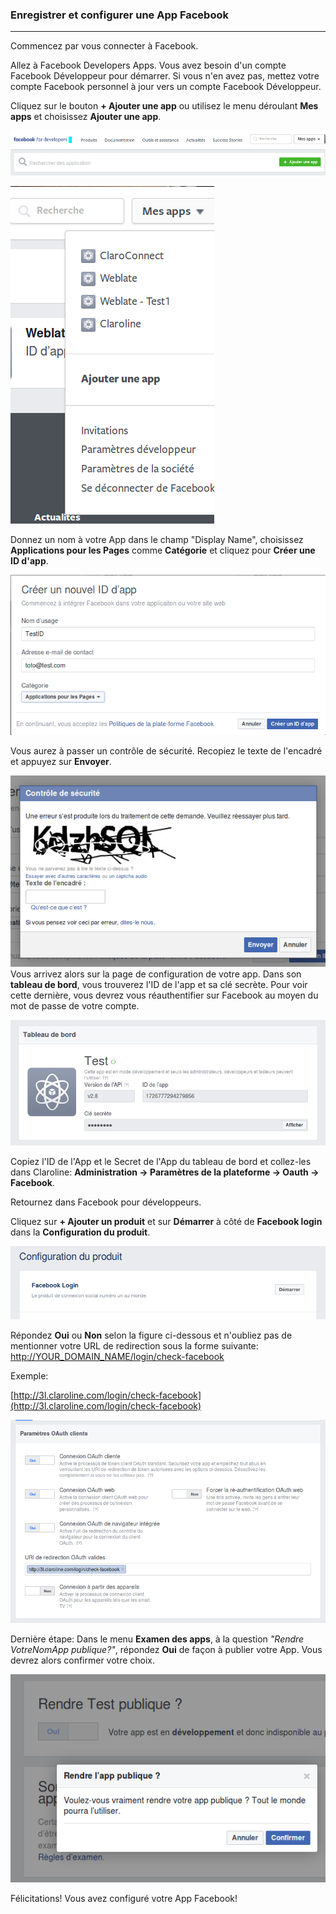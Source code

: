 ### Enregistrer et configurer une App Facebook

---

Commencez par vous connecter à Facebook.

Allez à Facebook Developers Apps. Vous avez besoin d'un compte Facebook Développeur pour démarrer. Si vous n'en avez pas, mettez votre compte Facebook personnel à jour vers un compte Facebook Développeur.

Cliquez sur le bouton **+ Ajouter une app** ou utilisez le menu déroulant **Mes apps** et choisissez **Ajouter une app**.

![](images/fb_new_app_new_button.png)

![](images/facebook-dev.png)

Donnez un nom à votre App dans le champ "Display Name", choisissez **Applications pour les Pages** comme **Catégorie** et cliquez pour **Créer une ID d'app**.



![](images/create-FB-ID.png)

Vous aurez à passer un contrôle de sécurité. Recopiez le texte de l'encadré et appuyez sur **Envoyer**.

![](images/FB-captcha.png)
Vous arrivez alors sur la page de configuration de votre app. Dans son **tableau de bord**, vous trouverez l'ID de l'app et sa clé secrète. Pour voir cette dernière, vous devrez vous réauthentifier sur Facebook au moyen du mot de passe de votre compte.

![](images/tdb-FB.png)

Copiez l'ID de l'App et le Secret de l'App du tableau de bord et collez-les dans Claroline: **Administration -&gt; Paramètres de la plateforme -&gt; Oauth -&gt; Facebook**.

Retournez dans Facebook pour développeurs.

Cliquez sur **+ Ajouter un produit** et sur **Démarrer** à côté de **Facebook login** dans la **Configuration du produit**.

![](images/FB-add-product.png)

Répondez **Oui** ou **Non** selon la figure ci-dessous et n'oubliez pas de mentionner votre URL de redirection sous la forme suivante: [http://YOUR\_DOMAIN\_NAME/login/check-facebook](http://YOUR_DOMAIN_NAME/login/check-facebook)

Exemple:

[http://3l.claroline.com/login/check-facebook](http://3l.claroline.com/login/check-facebook)

![](images/FB-OAuth-parameters.png)

Dernière étape: Dans le menu **Examen des apps**, à la question _"Rendre VotreNomApp publique?"_, répondez **Oui** de façon à publier votre App. Vous devrez alors confirmer votre choix.

![](images/fb_app_publish_app.png)

Félicitations! Vous avez configuré votre App Facebook!

